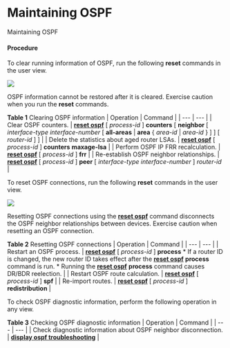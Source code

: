 Maintaining OSPF
================

Maintaining OSPF

#### Procedure

To clear running information of OSPF, run the following **reset** commands in the user view.

![](../public_sys-resources/notice_3.0-en-us.png) 

OSPF information cannot be restored after it is cleared. Exercise caution when you run the **reset** commands.


**Table 1** Clearing OSPF information
| Operation | Command |
| --- | --- |
| Clear OSPF counters. | [**reset ospf**](cmdqueryname=reset+ospf) [ *process-id* ] **counters** [ **neighbor** [ *interface-type* *interface-number* [ **all-areas** | **area** { *area-id* | *area-id* } ] ] [ *router-id* ] ] |
| Delete the statistics about aged router LSAs. | [**reset ospf**](cmdqueryname=reset+ospf) [ *process-id* ] **counters** **maxage-lsa** |
| Perform OSPF IP FRR recalculation. | [**reset ospf**](cmdqueryname=reset+ospf) [ *process-id* ] **frr** |
| Re-establish OSPF neighbor relationships. | [**reset ospf**](cmdqueryname=reset+ospf) [ *process-id* ] **peer** [ *interface-type* *interface-number* ] *router-id* |

To reset OSPF connections, run the following **reset** commands in the user view.

![](../public_sys-resources/notice_3.0-en-us.png) 

Resetting OSPF connections using the [**reset ospf**](cmdqueryname=reset+ospf) command disconnects the OSPF neighbor relationships between devices. Exercise caution when resetting an OSPF connection.


**Table 2** Resetting OSPF connections
| Operation | Command |
| --- | --- |
| Restart an OSPF process. | [**reset ospf**](cmdqueryname=reset+ospf) [ *process-id* ] **process**   * If a router ID is changed, the new router ID takes effect after the [**reset ospf**](cmdqueryname=reset+ospf) **process** command is run. * Running the [**reset ospf**](cmdqueryname=reset+ospf) **process** command causes DR/BDR reelection. |
| Restart OSPF route calculation. | [**reset ospf**](cmdqueryname=reset+ospf) [ *process-id* ] **spf** |
| Re-import routes. | [**reset ospf**](cmdqueryname=reset+ospf) [ *process-id* ] **redistribution** |

To check OSPF diagnostic information, perform the following operation in any view.

**Table 3** Checking OSPF diagnostic information
| Operation | Command |
| --- | --- |
| Check diagnostic information about OSPF neighbor disconnection. | **[**display ospf troubleshooting**](cmdqueryname=display+ospf+troubleshooting)** |